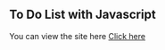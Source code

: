 ## To Do List with Javascript

You can view the site here [Click here](https://todolist-4e96f.web.app)
